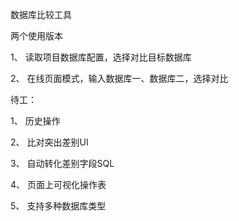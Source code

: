 数据库比较工具

两个使用版本

1、 读取项目数据库配置，选择对比目标数据库

2、 在线页面模式，输入数据库一、数据库二，选择对比

待工：

1、 历史操作

2、 比对突出差别UI

3、 自动转化差别字段SQL

4、 页面上可视化操作表

5、 支持多种数据库类型

